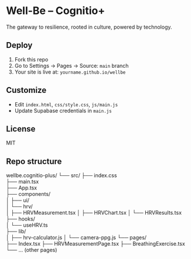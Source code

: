 # Well-Be – Cognitio+

The gateway to resilience, rooted in culture, powered by technology.

## Deploy
1. Fork this repo
2. Go to Settings → Pages → Source: `main` branch
3. Your site is live at: `yourname.github.io/wellbe`

## Customize
- Edit `index.html`, `css/style.css`, `js/main.js`
- Update Supabase credentials in `main.js`

## License
MIT

## Repo structure
wellbe.cognitio-plus/
└── src/
    ├── index.css       
    ├── main.tsx        
    ├── App.tsx         
    ├── components/     
    │   ├── ui/         
    │   └── hrv/       
    │       ├── HRVMeasurement.tsx
    │       ├── HRVChart.tsx
    │       └── HRVResults.tsx
    ├── hooks/          
    │   └── useHRV.ts   
    ├── lib/            
    │   ├── hrv-calculator.js
    │   └── camera-ppg.js
    └── pages/          
        ├── Index.tsx
        ├── HRVMeasurementPage.tsx
        ├── BreathingExercise.tsx
        └── ... (other pages)
